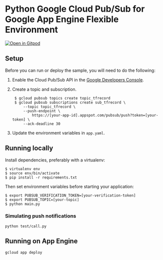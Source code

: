 # Python Google Cloud Pub/Sub for Google App Engine Flexible Environment
[![Open in Gitpod](https://gitpod.io/button/open-in-gitpod.svg)](https://gitpod.io/#https://github.com/louis030195/tfrecord-builder)

## Setup

Before you can run or deploy the sample, you will need to do the following:

1. Enable the Cloud Pub/Sub API in the [Google Developers Console](https://console.developers.google.com/project/_/apiui/apiview/pubsub/overview).

2. Create a topic and subscription.

        $ gcloud pubsub topics create topic_tfrecord
        $ gcloud pubsub subscriptions create sub_tfrecord \
            --topic topic_tfrecord \
            --push-endpoint \
                https://[your-app-id].appspot.com/pubsub/push?token=[your-token] \
            --ack-deadline 30

3. Update the environment variables in ``app.yaml``.

## Running locally

Install dependencies, preferably with a virtualenv:

    $ virtualenv env
    $ source env/bin/activate
    $ pip install -r requirements.txt

Then set environment variables before starting your application:

    $ export PUBSUB_VERIFICATION_TOKEN=[your-verification-token]
    $ export PUBSUB_TOPIC=[your-topic]
    $ python main.py

### Simulating push notifications

    python test/call.py

## Running on App Engine

    gcloud app deploy

